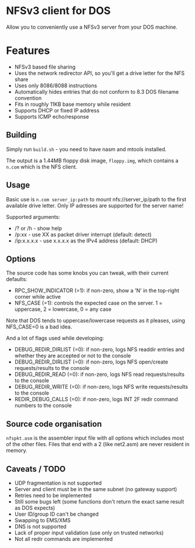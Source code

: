 # NFSv3 client for DOS

Allow you to conveniently use a NFSv3 server from your DOS machine.

# Features

- NFSv3 based file sharing
- Uses the network redirector API, so you'll get a drive letter for the NFS share
- Uses only 8086/8088 instructions
- Automatically hides entries that do not conform to 8.3 DOS filename convention
- Fits in roughly 11KB base memory while resident
- Supports DHCP or fixed IP address
- Supports ICMP echo/response

## Building
Simply run ``build.sh`` - you need to have nasm and mtools installed.

The output is a 1.44MB floppy disk image, ``floppy.img``, which contains a ``n.com`` which is the NFS client.

## Usage

Basic use is ``n.com server_ip:path`` to mount nfs://server_ip/path to the first available drive letter. Only IP adresses are supported for the server name!

Supported arguments:
- /? or /h - show help
- /p:xx - use XX as packet driver interrupt (default: detect)
- /ip:x.x.x.x - use x.x.x.x as the IPv4 address (default: DHCP)

## Options
The source code has some knobs you can tweak, with their current defaults:

- RPC_SHOW_INDICATOR (=1): if non-zero, show a 'N' in the top-right corner while active
- NFS_CASE (=1): controls the expected case on the server. 1 = uppercase, 2 = lowercase, 0 = any case

Note that DOS tends to uppercase/lowercase requests as it pleases, using NFS_CASE=0 is a bad idea.

And a lot of flags used while developing:

- DEBUG_REDIR_DIRLIST (=0): if non-zero, logs NFS readdir entries and whether they are accepted or not to the console
- DEBUG_REDIR_DIRLIST (=0): if non-zero, logs NFS open/create requests/results to the console
- DEBUG_REDIR_READ (=0): if non-zero, logs NFS read requests/results to the console
- DEBUG_REDIR_WRITE (=0): if non-zero, logs NFS write requests/results to the console
- REDIR_DEBUG_CALLS (=0): if non-zero, logs INT 2F redir command numbers to the console

## Source code organisation
``nfspkt.asm`` is the assembler input file with all options which includes most of the other files. Files that end with a 2 (like net2.asm) are never resident in memory.

## Caveats / TODO

- UDP fragmentation is not supported
- Server and client must be in the same subnet (no gateway support)
- Retries need to be implemented
- Still some bugs left (some functions don't return the exact same result as DOS expects)
- User ID/group ID can't be changed
- Swapping to EMS/XMS
- DNS is not supported
- Lack of proper input validation (use only on trusted networks)
- Not all redir commands are implemented
